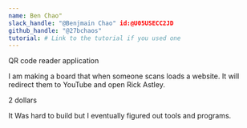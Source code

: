 ```yaml
---
name: Ben Chao"
slack_handle: "@Benjmain Chao" id:@U05USECC2JD
github_handle: "@27bchaos"
tutorial: # Link to the tutorial if you used one
---
```


 QR code reader application

I am making a board that when someone scans loads a website. It will redirect them to YouTube and open Rick Astley. 

 2 dollars

It Was hard to build but I eventually figured out tools and programs.
